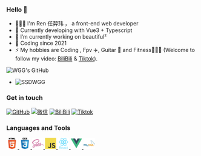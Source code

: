  ### Hello   👋

-  👨🏻‍💻 I'm Ren 任羿玮 ， a front-end web developer
-  🌱 Currently developing with Vue3 + Typescript
-  🌻 I’m currently working on beautiful²
-  🔭 Coding since 2021
-  ⚡  My hobbies are Coding , Fpv ✈️, Guitar 🎸 and Fitness🏃🏻‍♀️   (Welcome to follow my video: [BiliBili]( https://b23.tv/F5Jsc5O) & [Tiktok]( https://v.douyin.com/k8EE8cc/)).

     
![WGG's GitHub](https://github-readme-stats.vercel.app/api?username=SSDWGG&show_icons=true&theme=gruvbox_light)
-    <img src="https://komarev.com/ghpvc/?username=SSDWGG&label=Profile%20views&color=ff69b4&style=flat" alt="SSDWGG" />

 ### Get in touch

 [![GitHub](https://img.shields.io/badge/GitHub-grey?logo=github)](https://github.com/SSDWGG)
 [![微信](https://img.shields.io/badge/微信-white?logo=wechat)](https://panshi-on.oss-cn-hangzhou.aliyuncs.com/yunxiaoding-mini/system/assets/images/PFBNBJOI-1672716509674ren.jpeg)
 [![BiliBili](https://img.shields.io/badge/BiliBili-white?logo=BiliBili)]( https://b23.tv/F5Jsc5O)
 [![Tiktok](https://img.shields.io/badge/Tiktok-grey?logo=Tiktok)]( https://v.douyin.com/k8EE8cc/)

 ### Languages and Tools

<p align="left">
  <a href="https://www.w3.org/html/" target="_blank">
    <img src="https://raw.githubusercontent.com/devicons/devicon/master/icons/html5/html5-original-wordmark.svg" alt="html5" width="30" height="30"/>
  </a>
  <a href="https://www.w3schools.com/css/" target="_blank">
    <img src="https://raw.githubusercontent.com/devicons/devicon/master/icons/css3/css3-original-wordmark.svg" alt="css3" width="30" height="30"/>
  </a>
  <a href="https://sass-lang.com" target="_blank">
    <img src="https://raw.githubusercontent.com/devicons/devicon/master/icons/sass/sass-original.svg" alt="sass" width="30" height="30"/>
  </a>
  <a href="https://developer.mozilla.org/en-US/docs/Web/JavaScript" target="_blank">
    <img src="https://raw.githubusercontent.com/devicons/devicon/master/icons/javascript/javascript-original.svg" alt="javascript" width="30" height="30"/> </a>
  <a href="https://reactjs.org/" target="_blank">
    <img src="https://raw.githubusercontent.com/devicons/devicon/master/icons/react/react-original-wordmark.svg" alt="react" width="30" height="30"/>
  </a>
  <a href="https://vuejs.org/" target="_blank">
    <img src="https://raw.githubusercontent.com/github/explore/80688e429a7d4ef2fca1e82350fe8e3517d3494d/topics/vue/vue.png" alt="vue" width="30" height="30"/>
  </a>
  <a href="https://www.mysql.com/" target="_blank">
    <img src="https://raw.githubusercontent.com/devicons/devicon/master/icons/mysql/mysql-original-wordmark.svg" alt="mysql" width="30" height="30"/>
  </a>
</p>
